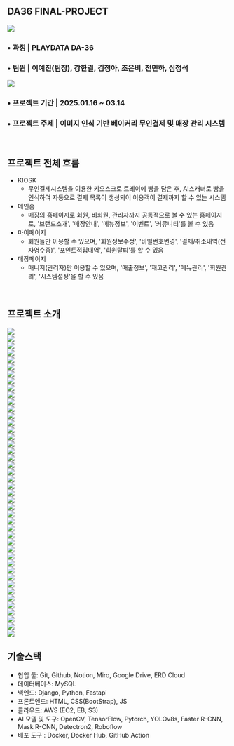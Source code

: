 ## DA36 FINAL-PROJECT
![](https://github.com/user-attachments/assets/d694aab2-927f-4bb1-b435-0f06a5ecde99)



### • 과정 | PLAYDATA DA-36
### • 팀원 | 이예진(팀장), 강한결, 김정아, 조은비, 전민하, 심정석 
![](static/readme_images/member_img.jpg)
### • 프로젝트 기간 | 2025.01.16 ~ 03.14
### • 프로젝트 주제 | 이미지 인식 기반 베이커리 무인결제 및 매장 관리 시스템
<br>

## 프로젝트 전체 흐름
- KIOSK 
  - 무인결제시스템을 이용한 키오스크로 트레이에 빵을 담은 후, AI스캐너로 빵을 인식하여 자동으로 결제 목록이 생성되어 이용객이 결제까지 할 수 있는 시스템
- 메인홈
  - 매장의 홈페이지로 회원, 비회원, 관리자까지 공통적으로 볼 수 있는 홈페이지로, '브랜드소개', '매장안내', '메뉴정보', '이벤트', '커뮤니티'를 볼 수 있음
- 마이페이지
  - 회원들만 이용할 수 있으며, '회원정보수정', '비밀번호변경', '결제/취소내역(전자영수증)', '포인트적립내역', '회원탈퇴'를 할 수 있음
- 매장페이지 
  - 매니저(관리자)만 이용할 수 있으며, '매출정보', '재고관리', '메뉴관리', '회원관리', '시스템설정'을 할 수 있음
  
<br>

 ## 프로젝트 소개
![](static/readme_images/Breadscanso_ppt.jpg)
<br>
![](static/readme_images/Breadscanso_ppt_1.jpg)
<br>
![](static/readme_images/Breadscanso_ppt_2.jpg)
<br>
![](static/readme_images/Breadscanso_ppt_3.jpg)
<br>
![](static/readme_images/Breadscanso_ppt_4.jpg)
<br>
![](static/readme_images/Breadscanso_ppt_5.jpg)
<br>
![](static/readme_images/Breadscanso_ppt_6.jpg)
<br>
![](static/readme_images/Breadscanso_ppt_7.jpg)
<br>
![](static/readme_images/Breadscanso_ppt_8.jpg)
<br>
![](static/readme_images/Breadscanso_ppt_9.jpg)
<br>
![](static/readme_images/Breadscanso_ppt_10.jpg)
<br>
![](static/readme_images/Breadscanso_ppt_11.jpg)
<br>
![](static/readme_images/Breadscanso_ppt_12.jpg)
<br>
![](static/readme_images/Breadscanso_ppt_13.jpg)
<br>
![](static/readme_images/Breadscanso_ppt_14.jpg)
<br>
![](static/readme_images/Breadscanso_ppt_15.jpg)
<br>
![](static/readme_images/Breadscanso_ppt_16.jpg)
<br>
![](static/readme_images/Breadscanso_ppt_17.jpg)
<br>
![](static/readme_images/Breadscanso_ppt_18.jpg)
<br>
![](static/readme_images/Breadscanso_ppt_19.jpg)
<br>
![](static/readme_images/Breadscanso_ppt_20.jpg)
<br>
![](static/readme_images/Breadscanso_ppt_21.jpg)
<br>
![](static/readme_images/Breadscanso_ppt_22.jpg)
<br>
![](static/readme_images/Breadscanso_ppt_23.jpg)
<br>
![](static/readme_images/Breadscanso_ppt_24.jpg)
<br>
![](static/readme_images/Breadscanso_ppt_25.jpg)
<br>
![](static/readme_images/Breadscanso_ppt_26.jpg)
<br>
![](static/readme_images/Breadscanso_ppt_27.jpg)
<br>
![](static/readme_images/Breadscanso_ppt_28.jpg)
<br>
![](static/readme_images/Breadscanso_ppt_29.jpg)
<br>
![](static/readme_images/Breadscanso_ppt_30.jpg)
<br>
![](static/readme_images/Breadscanso_ppt_31.jpg)
<br>
![](static/readme_images/Breadscanso_ppt_32.jpg)
<br>
![](static/readme_images/Breadscanso_ppt_33.jpg)
<br>
![](static/readme_images/Breadscanso_ppt_34.jpg)
<br>
![](static/readme_images/Breadscanso_ppt_35.jpg)
<br>
![](static/readme_images/Breadscanso_ppt_36.jpg)
<br>
![](static/readme_images/Breadscanso_ppt_37.jpg)
<br>
![](static/readme_images/Breadscanso_ppt_38.jpg)
<br>
![](static/readme_images/Breadscanso_ppt_39.jpg)
<br>
![](static/readme_images/Breadscanso_ppt_40.jpg)
<br>
![](static/readme_images/Breadscanso_ppt_41.jpg)
<br>
![](static/readme_images/Breadscanso_ppt_42.jpg)
<br>
![](static/readme_images/Breadscanso_ppt_43.jpg)
<br>

## 기술스택
- 협업 툴: Git, Github, Notion, Miro, Google Drive, ERD Cloud
- 데이터베이스: MySQL
- 백엔드: Django, Python, Fastapi
- 프론트엔드: HTML, CSS(BootStrap), JS
- 클라우드: AWS (EC2, EB, S3)
- AI 모델 및 도구: OpenCV, TensorFlow, Pytorch, YOLOv8s, Faster R-CNN, Mask R-CNN, Detectron2, Roboflow
- 배포 도구 : Docker, Docker Hub, GitHub Action



